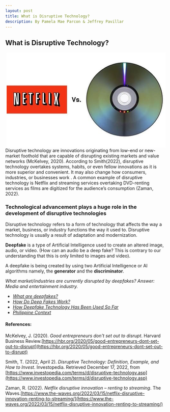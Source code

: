 ```yaml
---
layout: post
title: What is Disruptive Technology?
description: By Pamela Mae Parcon & Jeffrey Pavillar
---
```


## What is Disruptive Technology?

<img class="img2" src="netflix-streaming.jpg" style="float:right;">
Disruptive technology are innovations originating from low-end or new-market foothold that are capable of disrupting existing markets and value networks (McKelvey, 2020). According to Smith(2022), disruptive technology overtakes systems, habits, or even fellow innovations as it is more superior and convenient. It may also change how consumers, industries, or businesses work . A common example of disruptive technology is Netflix and streaming services overtaking DVD-renting services as films are digitized for the audience’s consumption (Zaman, 2022).

### Technological advancement plays a huge role in the development of disruptive technologies

Disruptive technology refers to a form of technology that affects the way a market, business, or industry functions the way it used to. Disruptive technology is usually a result of adaptation and modernization.

**Deepfake** is a type of Artificial Intelligence used to create an altered image, audio, or video. (How can an audio be a deep fake? This is contrary to our understanding that this is only limited to images and video).

 A deepfake is being created by using  two Artificial Intelligence or AI algorithms namely, the **generator** and the **discriminator**.

_What market/industries are currently disrupted by deepfakes? Answer: Media and entertainment industry._

- [_What are deepfakes?_](deepfakes.md)
- [_How Do Deep Fakes Work?_](article4.md)
- [_How Deepfake Technology Has Been Used So Far_](article.md)
- [_Philippine Context_](Philippine_context.md)


#### References:

McKelvey, J. (2020). _Good entrepreneurs don't set out to disrupt_. Harvard Business Review.[https://hbr.org/2020/05/good-entrepreneurs-dont-set-out-to-disrupt](https://hbr.org/2020/05/good-entrepreneurs-dont-set-out-to-disrupt)

Smith, T. (2022, April 2). _Disruptive Technology: Definition, Example, and How to Invest_. Investopedia. Retrieved December 17, 2022, from [https://www.investopedia.com/terms/d/disruptive-technology.asp](https://www.investopedia.com/terms/d/disruptive-technology.asp)
 
Zaman, R. (2022). _Netflix disruptive innovation – renting to streaming_. The Waves.[https://www.the-waves.org/2022/03/15/netflix-disruptive-innovation-renting-to-streaming/](https://www.the-waves.org/2022/03/15/netflix-disruptive-innovation-renting-to-streaming/)
  
